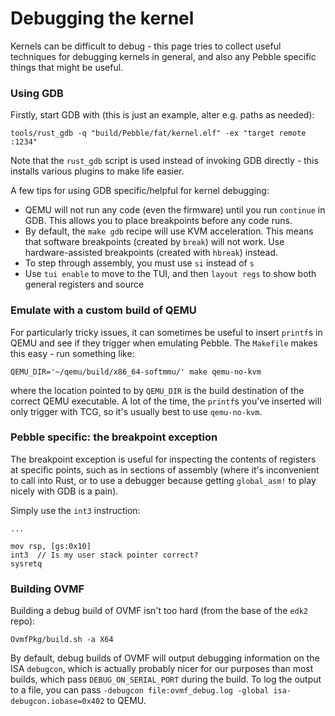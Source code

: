 # Debugging the kernel
Kernels can be difficult to debug - this page tries to collect useful techniques for debugging kernels in general,
and also any Pebble specific things that might be useful.

### Using GDB
Firstly, start GDB with (this is just an example, alter e.g. paths as needed):
```
tools/rust_gdb -q "build/Pebble/fat/kernel.elf" -ex "target remote :1234"
```
Note that the `rust_gdb` script is used instead of invoking GDB directly - this installs various plugins to make
life easier.

A few tips for using GDB specific/helpful for kernel debugging:
* QEMU will not run any code (even the firmware) until you run `continue` in GDB. This allows you to place
breakpoints before any code runs.
* By default, the `make gdb` recipe will use KVM acceleration. This means that software breakpoints (created by
`break`) will not work. Use hardware-assisted breakpoints (created with `hbreak`) instead.
* To step through assembly, you must use `si` instead of `s`
* Use `tui enable` to move to the TUI, and then `layout regs` to show both general registers and source

### Emulate with a custom build of QEMU
For particularly tricky issues, it can sometimes be useful to insert `printf`s in QEMU and see if they trigger
when emulating Pebble. The `Makefile` makes this easy - run something like:
```
QEMU_DIR='~/qemu/build/x86_64-softmmu/' make qemu-no-kvm
```
where the location pointed to by `QEMU_DIR` is the build destination of the correct QEMU executable. A lot of the
time, the `printf`s you've inserted will only trigger with TCG, so it's usually best to use `qemu-no-kvm`.

### Pebble specific: the breakpoint exception
The breakpoint exception is useful for inspecting the contents of registers at specific points, such as in sections
of assembly (where it's inconvenient to call into Rust, or to use a debugger because getting `global_asm!` to play
nicely with GDB is a pain).

Simply use the `int3` instruction:
```
...

mov rsp, [gs:0x10]
int3  // Is my user stack pointer correct?
sysretq
```

### Building OVMF
Building a debug build of OVMF isn't too hard (from the base of the `edk2` repo):
```
OvmfPkg/build.sh -a X64
```

By default, debug builds of OVMF will output debugging information on the ISA `debugcon`, which is actually
probably nicer for our purposes than most builds, which pass `DEBUG_ON_SERIAL_PORT` during the build. To log the
output to a file, you can pass `-debugcon file:ovmf_debug.log -global isa-debugcon.iobase=0x402` to QEMU.
